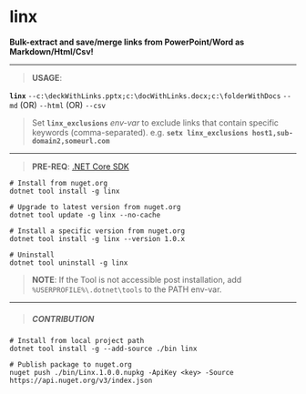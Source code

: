 # linx
**Bulk-extract and save/merge links from PowerPoint/Word as Markdown/Html/Csv!**

---

> **USAGE**: 

**`linx`** `--c:\deckWithLinks.pptx;c:\docWithLinks.docx;c:\folderWithDocs` `--md` (OR) `--html` (OR) `--csv`

> Set **`linx_exclusions`** *env-var* to exclude links that contain specific keywords (comma-separated). 
> e.g. **`setx linx_exclusions host1,sub-domain2,someurl.com`**
---

> **PRE-REQ**: [.NET Core SDK](https://dotnet.microsoft.com/download/dotnet-core/3.1)

```batch
# Install from nuget.org
dotnet tool install -g linx

# Upgrade to latest version from nuget.org
dotnet tool update -g linx --no-cache

# Install a specific version from nuget.org
dotnet tool install -g linx --version 1.0.x

# Uninstall
dotnet tool uninstall -g linx
```

> **NOTE**: If the Tool is not accessible post installation, add `%USERPROFILE%\.dotnet\tools` to the PATH env-var.

---

> ##### CONTRIBUTION
> 
```batch
# Install from local project path
dotnet tool install -g --add-source ./bin linx

# Publish package to nuget.org
nuget push ./bin/Linx.1.0.0.nupkg -ApiKey <key> -Source https://api.nuget.org/v3/index.json
```
